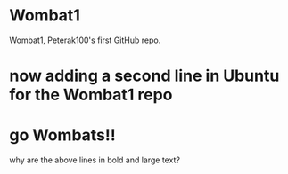 Wombat1
=======

Wombat1, Peterak100's first GitHub repo.
# now adding a second line in Ubuntu for the Wombat1 repo
# go Wombats!!

why are the above lines in bold and large text?
